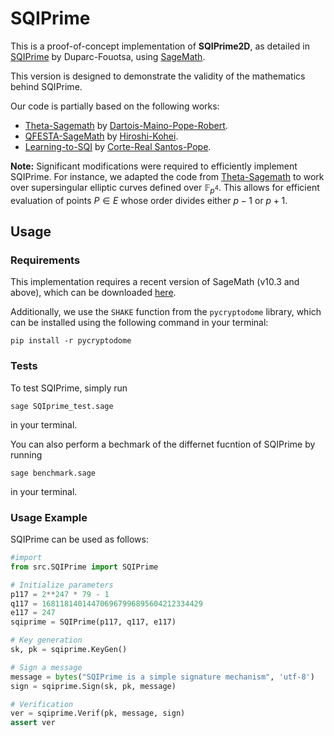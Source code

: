 


# SQIPrime

This is a proof-of-concept implementation of **SQIPrime2D**, as detailed in [SQIPrime](https://eprint.iacr.org/2024/773) by Duparc-Fouotsa, using [SageMath](https://www.sagemath.org).

This version is designed to demonstrate the validity of the mathematics behind SQIPrime.

Our code is partially based on the following works:

- [Theta-Sagemath](https://github.com/ThetaIsogenies/two-isogenies) by [Dartois-Maino-Pope-Robert](https://eprint.iacr.org/2023/1747).
- [QFESTA-SageMath](https://github.com/hiroshi-onuki/QFESTA-SageMath/tree/main) by [Hiroshi-Kohei](https://link.springer.com/chapter/10.1007/978-3-031-68388-6_4).
- [Learning-to-SQI](https://github.com/LearningToSQI/SQISign-SageMath) by [Corte-Real Santos-Pope](https://learningtosqi.github.io/).

**Note:** Significant modifications were required to efficiently implement SQIPrime. For instance, we adapted the code from [Theta-Sagemath](https://github.com/ThetaIsogenies/two-isogenies) to work over supersingular elliptic curves defined over $\mathbb{F}_{p^4}$. This allows for efficient evaluation of points  $P \in E$ whose order divides either $p-1$ or $p+1$.

## Usage

### Requirements

This implementation requires a recent version of SageMath (v10.3 and above), which can be downloaded [here](https://doc.sagemath.org/html/en/installation/index.html).

Additionally, we use the `SHAKE` function from the `pycryptodome` library, which can be installed using the following command in your terminal:

```
pip install -r pycryptodome
```


### Tests
To test SQIPrime, simply run 

```Terminal
sage SQIprime_test.sage
```
in your terminal. 

You can also perform a bechmark of the differnet fucntion of SQIPrime by running

```Terminal
sage benchmark.sage
```
in your terminal.


### Usage Example

SQIPrime can be used as follows:

```python
#import
from src.SQIPrime import SQIPrime

# Initialize parameters
p117 = 2**247 * 79 - 1
q117 = 168118140144706967996895604212334429
e117 = 247  
sqiprime = SQIPrime(p117, q117, e117)

# Key generation
sk, pk = sqiprime.KeyGen()

# Sign a message
message = bytes("SQIPrime is a simple signature mechanism", 'utf-8')
sign = sqiprime.Sign(sk, pk, message)

# Verification
ver = sqiprime.Verif(pk, message, sign)
assert ver
```












